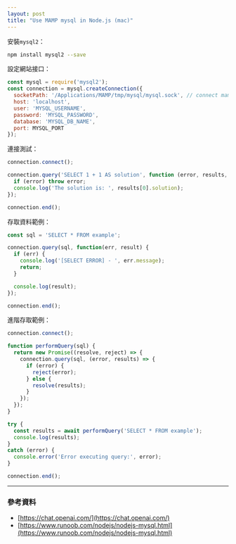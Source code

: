 ```yaml
---
layout: post
title: "Use MAMP mysql in Node.js (mac)"
---
```



安裝`mysql2`：

```bash
npm install mysql2 --save
```



設定網站接口：

```javascript
const mysql = require('mysql2');
const connection = mysql.createConnection({
  socketPath: '/Applications/MAMP/tmp/mysql/mysql.sock', // connect mamp mysql sock
  host: 'localhost',
  user: 'MYSQL_USERNAME',
  password: 'MYSQL_PASSWORD',
  database: 'MYSQL_DB_NAME',
  port: MYSQL_PORT
});
```



連接測試：

```javascript
connection.connect();

connection.query('SELECT 1 + 1 AS solution', function (error, results, fields) {
  if (error) throw error;
  console.log('The solution is: ', results[0].solution);
});

connection.end();
```



存取資料範例：

```javascript
const sql = 'SELECT * FROM example';

connection.query(sql, function(err, result) {
  if (err) {
    console.log('[SELECT ERROR] - ', err.message);
    return;
  }

  console.log(result);
});

connection.end();
```


進階存取範例：

```javascript
connection.connect();

function performQuery(sql) {
  return new Promise((resolve, reject) => {
    connection.query(sql, (error, results) => {
      if (error) {
        reject(error);
      } else {
        resolve(results);
      }
    });
  });
}

try {
  const results = await performQuery('SELECT * FROM example');
  console.log(results);
}
catch (error) {
  console.error('Error executing query:', error);
}

connection.end();
```


---

### 參考資料
- [https://chat.openai.com/](https://chat.openai.com/)
- [https://www.runoob.com/nodejs/nodejs-mysql.html](https://www.runoob.com/nodejs/nodejs-mysql.html)
